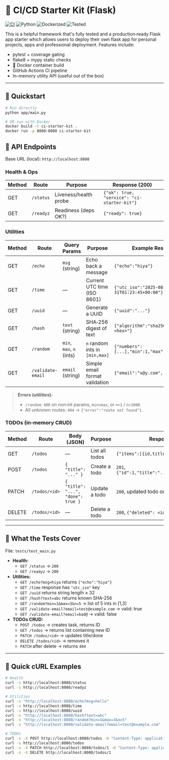# 🧪 CI/CD Starter Kit (Flask)

[![CI](https://github.com/AChad10/ci-cd-starterkit/actions/workflows/ci.yml/badge.svg?branch=main)](https://github.com/AChad10/ci-cd-starterkit/actions)
![Python](https://img.shields.io/badge/python-3.11-blue)
![Dockerized](https://img.shields.io/badge/docker-ready-brightgreen)
![Tested](https://img.shields.io/badge/tests-passing-success)
<!-- Optional: Coverage -->
<!-- ![Coverage](https://img.shields.io/codecov/c/github/arnavchaddha/ci-cd-starterkit) -->

This is a helpful framework that's fully tested and a production‑ready Flask app starter which allows users to deploy their own flask app for personal projects, apps and professional deployment. Features include:

-  pytest + coverage gating
-  flake8 + mypy static checks
- 🐳 Docker container build
-  GitHub Actions CI pipeline
-  In-memory utility API (useful out of the box)

---

## 🚀 Quickstart

```bash
# Run directly
python app/main.py

# OR run with Docker
docker build -t ci-starter-kit .
docker run -p 8080:8080 ci-starter-kit

```

## 📡 API Endpoints

Base URL (local): `http://localhost:8080`

### Health & Ops

| Method | Route      | Purpose                  | Response (200) |
|--------|------------|--------------------------|----------------|
| GET    | `/status`  | Liveness/health probe    | `{"ok": true, "service": "ci-starter-kit"}` |
| GET    | `/readyz`  | Readiness (deps OK?)     | `{"ready": true}` |

### Utilities

| Method | Route                 | Query Params                 | Purpose                          | Example Response |
|--------|-----------------------|------------------------------|----------------------------------|------------------|
| GET    | `/echo`               | `msg` (string)               | Echo back a message              | `{"echo":"hiya"}` |
| GET    | `/time`               | —                            | Current UTC time (ISO 8601)      | `{"utc_iso":"2025-08-31T01:23:45+00:00"}` |
| GET    | `/uuid`               | —                            | Generate a UUID                  | `{"uuid":"..."}` |
| GET    | `/hash`               | `text` (string)              | SHA‑256 digest of text           | `{"algorithm":"sha256","hash":"<hex>"}` |
| GET    | `/random`             | `min`, `max`, `n` (ints)     | `n` random ints in `[min,max]`   | `{"numbers":[...],"min":1,"max":3,"n":5}` |
| GET    | `/validate-email`     | `email` (string)             | Simple email format validation   | `{"email":"x@y.com","valid":true}` |

> **Errors (utilities):**
> - `/random`: `400` on non‑int params, `min>max`, or `n<1` / `n>1000`.
> - All unknown routes: `404` → `{"error":"route not found"}`.

### TODOs (in‑memory CRUD)

| Method | Route              | Body (JSON)                          | Purpose         | Response |
|--------|--------------------|--------------------------------------|-----------------|----------|
| GET    | `/todos`           | —                                    | List all todos  | `{"items":[{id,title,done},...]}` |
| POST   | `/todos`           | `{ "title": "..." }`                 | Create a todo   | `201`, `{"id":1,"title":"...","done":false}` |
| PATCH  | `/todos/<id>`      | `{ "title": "...", "done": true }`   | Update a todo   | `200`, updated todo or `404` |
| DELETE | `/todos/<id>`      | —                                    | Delete a todo   | `200`, `{"deleted": <id>}` or `404` |

---

## 🧪 What the Tests Cover

File: `tests/test_main.py`

- **Health:**
  - `GET /status` → `200`
  - `GET /readyz` → `200`
- **Utilities:**
  - `GET /echo?msg=hiya` returns `{"echo":"hiya"}`
  - `GET /time` response has `"utc_iso"` key
  - `GET /uuid` returns string length ≥ 32
  - `GET /hash?text=abc` returns known SHA-256
  - `GET /random?min=1&max=3&n=5` → list of 5 ints in [1,3]
  - `GET /validate-email?email=test@example.com` → valid: true
  - `GET /validate-email?email=bad@` → valid: false
- **TODOs CRUD:**
  - `POST /todos` → creates task, returns ID
  - `GET /todos` → returns list containing new ID
  - `PATCH /todos/<id>` → updates title/done
  - `DELETE /todos/<id>` → removes it
  - `PATCH` after delete → returns `404`

---

## 🧪 Quick cURL Examples

```bash
# Health
curl -s http://localhost:8080/status
curl -s http://localhost:8080/readyz

# Utilities
curl -s "http://localhost:8080/echo?msg=hello"
curl -s http://localhost:8080/time
curl -s http://localhost:8080/uuid
curl -s "http://localhost:8080/hash?text=abc"
curl -s "http://localhost:8080/random?min=1&max=3&n=5"
curl -s "http://localhost:8080/validate-email?email=test@example.com"

# TODOs
curl -s -X POST http://localhost:8080/todos -H "Content-Type: application/json" -d '{"title":"first task"}'
curl -s http://localhost:8080/todos
curl -s -X PATCH http://localhost:8080/todos/1 -H "Content-Type: application/json" -d '{"done":true,"title":"renamed"}'
curl -s -X DELETE http://localhost:8080/todos/1

